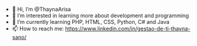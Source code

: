 - 👋 Hi, I’m @ThaynaArisa
- 👀 I’m interested in learning more about development and programming
- 🌱 I’m currently learning PHP, HTML, CSS, Python, C# and Java
- 📫 How to reach me: https://www.linkedin.com/in/gestao-de-ti-thayna-sano/

<!---
ThaynaArisa/ThaynaArisa is a ✨ special ✨ repository because its `README.md` (this file) appears on your GitHub profile.
You can click the Preview link to take a look at your changes.
--->
